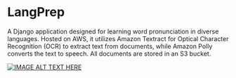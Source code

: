 # LangPrep

A Django application designed for learning word pronunciation in diverse languages. Hosted on AWS, it utilizes Amazon Textract for Optical Character Recognition (OCR) to extract text from documents, while Amazon Polly converts the text to speech. All documents are stored in an S3 bucket.


[![IMAGE ALT TEXT HERE](https://img.youtube.com/vi/A9SPl5sjR88/0.jpg)](https://www.youtube.com/watch?v=A9SPl5sjR88)
